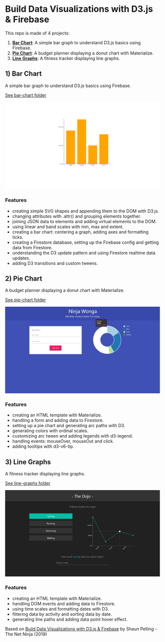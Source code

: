 # Build Data Visualizations with D3.js & Firebase

This repo is made of 4 projects:

1. [**Bar Chart**](#barchart): A simple bar graph to understand D3.js basics using Firebase.
2. [**Pie Chart**](#piechart): A budget planner displaying a donut chart with Materialize.
3. [**Line Graphs**](#linegraphs): A fitness tracker displaying line graphs.

## <a name="barchart"></a>1) Bar Chart

A simple bar graph to understand D3.js basics using Firebase.

[See bar-chart folder](https://github.com/solygambas/d3-firebase/tree/main/bar-chart)

<p align="center">
    <a href="https://github.com/solygambas/d3-firebase/tree/main/bar-chart">
        <img src="bar-chart/screenshot.png">
    </a>
</p>

### Features

- creating simple SVG shapes and appending them to the DOM with D3.js.
- changing attributes with .attr() and grouping elements together.
- joining JSON data to elements and adding virtual elements to the DOM.
- using linear and band scales with min, max and extent.
- creating a bar chart: centering a graph, adding axes and formatting ticks.
- creating a Firestore database, setting up the Firebase config and getting data from Firestore.
- understanding the D3 update pattern and using Firestore realtime data updates.
- adding D3 transitions and custom tweens.

## <a name="piechart"></a>2) Pie Chart

A budget planner displaying a donut chart with Materialize.

[See pie-chart folder](https://github.com/solygambas/d3-firebase/tree/main/pie-chart)

<p align="center">
    <a href="https://github.com/solygambas/d3-firebase/tree/main/pie-chart">
        <img src="pie-chart/screenshot.png">
    </a>
</p>

### Features

- creating an HTML template with Materialize.
- handling a form and adding data to Firestore.
- setting up a pie chart and generating arc paths with D3.
- generating colors with ordinal scales.
- customizing arc tween and adding legends with d3-legend.
- handling events: mouseOver, mouseOut and click.
- adding tooltips with d3-v6-tip.

## <a name="linegraphs"></a>3) Line Graphs

A fitness tracker displaying line graphs.

[See line-graphs folder](https://github.com/solygambas/d3-firebase/tree/main/line-graphs)

<p align="center">
    <a href="https://github.com/solygambas/d3-firebase/tree/main/line-graphs">
        <img src="line-graphs/screenshot.png">
    </a>
</p>

### Features

- creating an HTML template with Materialize.
- handling DOM events and adding data to Firestore.
- using time scales and formatting dates with D3.
- filtering data by activity and sorting data by date.
- generating line paths and adding data point hover effect.

Based on [Build Data Visualizations with D3.js & Firebase](https://www.udemy.com/course/build-data-uis-with-d3-firebase/) by Shaun Pelling - The Net Ninja (2019)
